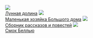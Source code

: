 ![](/books/prose_classic/Джек%20Лондон/Лунная%20долина.jpg)  
[Лунная долина](/books/prose_classic/Джек%20Лондон/Лунная%20долина)
![](/books/prose_classic/Джек%20Лондон/Маленькая%20хозяйка%20Большого%20дома.jpg)  
[Маленькая хозяйка Большого дома](/books/prose_classic/Джек%20Лондон/Маленькая%20хозяйка%20Большого%20дома)
![](/books/prose_classic/Джек%20Лондон/Сборник%20рассказов%20и%20повестей.jpg)  
[Сборник рассказов и повестей](/books/prose_classic/Джек%20Лондон/Сборник%20рассказов%20и%20повестей)
![](/books/prose_classic/Джек%20Лондон/Смок%20Беллью.jpg)  
[Смок Беллью](/books/prose_classic/Джек%20Лондон/Смок%20Беллью)